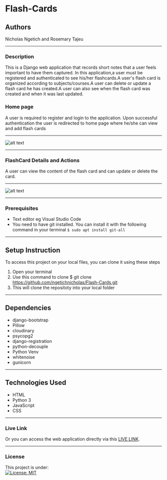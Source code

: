 # Flash-Cards
## Authors
Nicholas Ngetich and Rosemary Tajeu
*****
### Description
This is a Django web application that records short notes that a user feels important to have them captured. In this application,a user must be registered and authenticated to see his/her flashcards.A user's flash card is organized according to subjects/courses.A user can delete or update a flash card he has created.A user can also see when the flash card was created and when it was last updated.
### Home page
A user is required to register and login to the application. Upon successful authentication the user is redirected to home page where he/she can view and add flash cards
*****
![alt text](https://res.cloudinary.com/dbos9xidr/image/upload/v1626993356/screencapture-nick-tajeu-flash-cards-herokuapp-2021-07-23-01_26_49_lbjzmy.png)
*****
### FlashCard Details and Actions
A user can view the content of the flash card and can update or delete the card.
*****
![alt text](https://res.cloudinary.com/dbos9xidr/image/upload/v1626993361/screencapture-nick-tajeu-flash-cards-herokuapp-card-10-2021-07-23-01_27_48_bp2jrt.png)
*****
### Prerequisites
* Text editor eg Visual Studio Code
* You need to have git installed. You can install it with the following command in your terminal
`$ sudo apt install git-all`
*****
## Setup Instruction
To access this project on your local files, you can clone it using these steps
1. Open your terminal
1. Use this command to clone $ git clone https://github.com/ngetichnicholas/Flash-Cards.git
1. This will clone the repositoty into your local folder
*****
## Dependencies
* django-bootstrap
* Pillow
* cloudinary
* psycopg2
* django-registration
* python-decouple
* Python Venv
* whitenoise
* gunicorn
*****
## Technologies Used
* HTML
* Python 3
* JavaScript
* CSS
******
### Live Link
Or you can access the web application directly via this [LIVE LINK](https://nick-tajeu-flash-cards.herokuapp.com/).
*****
### License
This project is under:  
[![License: MIT](https://img.shields.io/badge/License-MIT-yellow.svg)](/LICENSE)

